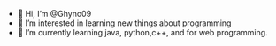 - 👋 Hi, I’m @Ghyno09
- 👀 I’m interested in learning new things about programming
- 🌱 I’m currently learning java, python,c++, and for web programming. 


<!---
Ghyno09/Ghyno09 is a ✨ special ✨ repository because its `README.md` (this file) appears on your GitHub profile.
You can click the Preview link to take a look at your changes.
--->
